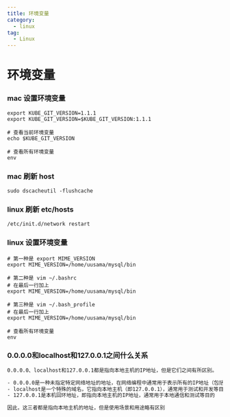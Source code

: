 ```yaml
---
title: 环境变量
category:
  - linux
tag:
  - Linux
---
```


# 环境变量

### mac 设置环境变量 
```
export KUBE_GIT_VERSION=1.1.1
export KUBE_GIT_VERSION=$KUBE_GIT_VERSION:1.1.1

# 查看当前环境变量
echo $KUBE_GIT_VERSION

# 查看所有环境变量
env
```

### mac 刷新 host
```
sudo dscacheutil -flushcache
```

### linux 刷新 etc/hosts
```
/etc/init.d/network restart
```

### linux 设置环境变量
```
# 第一种是 export MIME_VERSION
export MIME_VERSION=/home/uusama/mysql/bin

# 第二种是 vim ~/.bashrc
# 在最后一行加上
export MIME_VERSION=/home/uusama/mysql/bin

# 第三种是 vim ~/.bash_profile
# 在最后一行加上
export MIME_VERSION=/home/uusama/mysql/bin

# 查看所有环境变量
env
```

### 0.0.0.0和localhost和127.0.0.1之间什么关系

``` txt
0.0.0.0、localhost和127.0.0.1都是指向本地主机的IP地址，但是它们之间有所区别。

- 0.0.0.0是一种未指定特定网络地址的地址，在网络编程中通常用于表示所有的IP地址（包括本地主机和其他主机）
- localhost是一个特殊的域名，它指向本地主机（即127.0.0.1），通常用于测试和开发等目的
- 127.0.0.1是本机回环地址，即指向本地主机的IP地址，通常用于本地通信和测试等目的

因此，这三者都是指向本地主机的地址，但是使用场景和用途略有区别
```